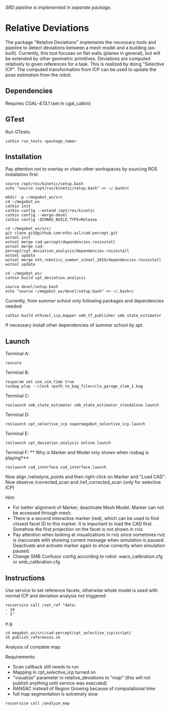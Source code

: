 *SRD pipeline is implemented in separate package.*

# Relative Deviations

The package "Relative Deviations" implements the necessary tools and pipeline to detect deviations between a mesh model and a building (as-built). Currently, this tool focuses on flat walls (planes in general), but will be extended by other geometric primitives. Deviations are computed relatively to given references for a task. This is realized by doing "Selective ICP". The computed transformation from ICP can be used to update the pose estimation from the robot.

## Dependencies

Requires CGAL-4.13.1 (set in cgal_catkin)

## GTest

Run GTests:

```
catkin run_tests <package_name>
```

## Installation

Pay attention not to overlay or chain other workspaces by sourcing ROS installation first:
```
source /opt/ros/kinetic/setup.bash
echo "source /opt/ros/kinetic/setup.bash" >> ~/.bashrc
```

```
mkdir -p ~/megabot_ws/src
cd ~/megabot_ws
catkin init
catkin config --extend /opt/ros/kinetic
catkin config --merge-devel
catkin config -DCMAKE_BUILD_TYPE=Release
```

```
cd ~/megabot_ws/src/
git clone git@github.com:ethz-asl/cad-percept.git
wstool init
wstool merge cad-percept/dependencies.rosinstall
wstool merge cad-percept/cpt_deviation_analysis/dependencies.rosinstall
wstool update
wstool merge eth_robotics_summer_school_2019/dependencies.rosinstall
wstool update
```

```
cd ~/megabot_ws/
catkin build cpt_deviation_analysis
```

```
source devel/setup.bash
echo "source ~/megabot_ws/devel/setup.bash" >> ~/.bashrc
```

Currently, from summer school only following packages and dependencies needed:

```
catkin build ethzasl_icp_mapper smb_tf_publisher smb_state_estimator
```

If necessary install other dependencies of summer school by apt.



## Launch

Terminal A:
```
roscore
```

Terminal B:

```
rosparam set use_sim_time true
rosbag play --clock <path_to_bag_file>/cla_garage_slam_1.bag
```

Terminal C:

```
roslaunch smb_state_estimator smb_state_estimator_standalone.launch
```

Terminal D:

```
roslaunch cpt_selective_icp supermegabot_selective_icp.launch
```

Terminal E:

```
roslaunch cpt_deviation_analysis online.launch
```

Terminal F:
** Why is Marker and Model only shown when rosbag is playing?**

```
roslaunch cad_interface cad_interface.launch
```

Now align /velodyne_points and then right-click on Marker and "Load CAD".
Now observe /corrected_scan and /ref_corrected_scan (only for selective ICP)

Hint:
- For better alignment of Marker, deactivate Mesh Model. Marker can not be accessed through mesh.
- There is a second interactive marker (red), which can be used to find closest facet ID to this marker. It is important to load the CAD first. Somehow the first projection on the facet is not shown in rviz.
- Pay attention when looking at visualizations in rviz since sometimes rviz is inaccurate with showing current message when simulation is paused. Deactivate and activate marker again to show correctly when simulation paused.
- Change SMB Confusor config according to robot: waco_calibration.cfg or smb_calibration.cfg

## Instructions

Use service to set reference facets, otherwise whole model is used with normal ICP and deviation analysis not triggered:

```
rosservice call /set_ref "data:
- 14
- 1"
```

e.g.

```
cd megabot_ws/src/cad-percept/cpt_selective_icp/script/
sh publish_references.sh
```

Analysis of complete map:

Requirements:

- Scan callback still needs to run
- Mapping in cpt_selective_icp turned on
- "visualize" parameter in relative_deviations to "map" (this will not publish anything until service was executed)
- RANSAC instead of Region Growing because of computational time
- full map segmentation is extremely slow

```
rosservice call /analyze_map
```
